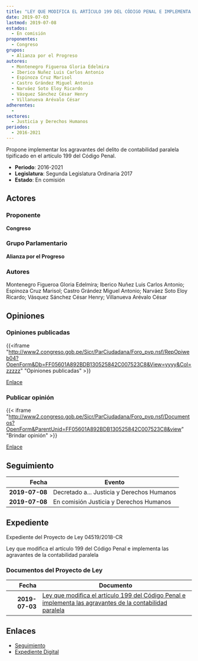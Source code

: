 ```yaml
---
title: "LEY QUE MODIFICA EL ARTÍCULO 199 DEL CÓDIGO PENAL E IMPLEMENTA LAS AGRAVANTES DE LA CONTABILIDAD PARALELA"
date: 2019-07-03
lastmod: 2019-07-08
estados: 
  - En comisión
proponentes: 
  - Congreso
grupos: 
  - Alianza por el Progreso
autores: 
  - Montenegro Figueroa Gloria Edelmira
  - Iberico Nuñez Luis Carlos Antonio
  - Espinoza Cruz Marisol
  - Castro Grández Miguel Antonio
  - Narváez Soto Eloy Ricardo
  - Vásquez Sánchez César Henry
  - Villanueva Arévalo César
adherentes: 
  - 
sectores: 
  - Justicia y Derechos Humanos
periodos: 
  - 2016-2021
---
```


Propone implementar los agravantes del delito de contabilidad paralela tipificado en el artículo 199 del Código Penal.

- **Periodo**: 2016-2021
- **Legislatura**: Segunda Legislatura Ordinaria 2017
- **Estado**: En comisión

## Actores

### Proponente

**Congreso**

### Grupo Parlamentario

**Alianza por el Progreso**

### Autores

Montenegro Figueroa Gloria Edelmira; Iberico Nuñez Luis Carlos Antonio; Espinoza Cruz Marisol; Castro Grández Miguel Antonio; Narváez Soto Eloy Ricardo; Vásquez Sánchez César Henry; Villanueva Arévalo César


## Opiniones

### Opiniones publicadas

{{<iframe "http://www2.congreso.gob.pe/Sicr/ParCiudadana/Foro_pvp.nsf/RepOpiweb04?OpenForm&Db=FF05601A892BDB130525842C007523C8&View=yyyy&Col=zzzzz" "Opiniones publicadas" >}}

[Enlace](http://www2.congreso.gob.pe/Sicr/ParCiudadana/Foro_pvp.nsf/RepOpiweb04?OpenForm&Db=FF05601A892BDB130525842C007523C8&View=yyyy&Col=zzzzz)
### Publicar opinión

{{< iframe "http://www2.congreso.gob.pe/Sicr/ParCiudadana/Foro_pvp.nsf/Documentos?OpenForm&ParentUnid=FF05601A892BDB130525842C007523C8&view" "Brindar opinión" >}}

[Enlace](http://www2.congreso.gob.pe/Sicr/ParCiudadana/Foro_pvp.nsf/Documentos?OpenForm&ParentUnid=FF05601A892BDB130525842C007523C8&view)

## Seguimiento

| Fecha | Evento |
|------:|--------|
| **2019-07-08** | Decretado a... Justicia y Derechos Humanos|
| **2019-07-08** | En comisión Justicia y Derechos Humanos|


## Expediente

Expediente del Proyecto de Ley 04519/2018-CR

Ley que modifica el artículo 199 del Código Penal e implementa las agravantes de la contabilidad paralela


### Documentos del Proyecto de Ley

| Fecha | Documento |
|------:|--------|
| **2019-07-03** | [Ley que modifica el artículo 199 del Código Penal e implementa las agravantes de la contabilidad paralela](http://www.leyes.congreso.gob.pe/Documentos/2016_2021/Proyectos_de_Ley_y_de_Resoluciones_Legislativas/PL0451920190703.pdf) |

## Enlaces 

- [Seguimiento](http://www2.congreso.gob.pehttp://www2.congreso.gob.pe/Sicr/TraDocEstProc/CLProLey2016.nsf/f7fff46988ca05b1052578e100829cc7/e289e66a2fe7b42d0525842d005b753f?OpenDocument)
- [Expediente Digital](http://www2.congreso.gob.pehttp://www2.congreso.gob.pe/Sicr/TraDocEstProc/CLProLey2016.nsf/f7fff46988ca05b1052578e100829cc7/e289e66a2fe7b42d0525842d005b753f?OpenDocument&Click=05257FB7005EB655.eb71d0cf91d8294e05256cdf006b5706/$Body/0.1C6C)
